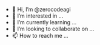 - 👋 Hi, I’m @zerocodeagi
- 👀 I’m interested in ...
- 🌱 I’m currently learning ...
- 💞️ I’m looking to collaborate on ...
- 📫 How to reach me ...

<!---
zerocodeagi/zerocodeagi is a ✨ special ✨ repository because its `README.md` (this file) appears on your GitHub profile.
You can click the Preview link to take a look at your changes.
--->
